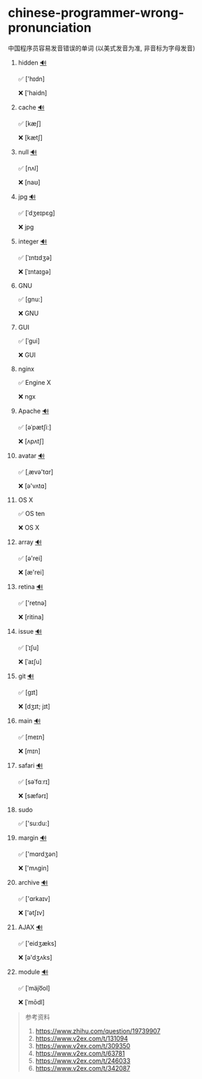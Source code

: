 # chinese-programmer-wrong-pronunciation
中国程序员容易发音错误的单词 (以美式发音为准, 非音标为字母发音)

1. hidden  [🔊](http://dict.youdao.com/dictvoice?audio=hidden&type=2)

   ✅ ['hɪdn]

   ❌ ['haidn]
   
1. cache  [🔊](http://dict.youdao.com/dictvoice?audio=cache&type=2)

   ✅ [kæʃ]
 
   ❌ [kætʃ]

1. null  [🔊](http://dict.youdao.com/dictvoice?audio=null&type=2)

   ✅ [nʌl]
 
   ❌ [naʊ]

1. jpg  [🔊](http://dict.youdao.com/dictvoice?audio=JPEG&type=2)

   ✅ [ˈdʒeɪpɛɡ]
 
   ❌ jpg

1. integer  [🔊](http://dict.youdao.com/dictvoice?audio=integer&type=2)

   ✅ [ˈɪntɪdʒə]
 
   ❌ [ˈɪntaɪgə]

1. GNU

   ✅ [gnu:]
 
   ❌ GNU

1. GUI

   ✅ [ˈɡui]
 
   ❌ GUI

1. nginx

   ✅ Engine X
 
   ❌ ngx

1. Apache  [🔊](http://dict.youdao.com/dictvoice?audio=Apache&type=2)

   ✅ [əˈpætʃiː]
 
   ❌ [ʌpʌtʃ]

1. avatar  [🔊](http://dict.youdao.com/dictvoice?audio=avatar&type=2)

   ✅ [ˌævə'tɑr]
 
   ❌ [ə'vʌtɑ]

1. OS X

   ✅ OS ten
 
   ❌ OS X

1. array  [🔊](http://dict.youdao.com/dictvoice?audio=array&type=2)

    ✅ [ə'rei]
 
    ❌ [æ'rei]

1. retina  [🔊](http://dict.youdao.com/dictvoice?audio=retina&type=2)

    ✅ ['retnə]
 
    ❌ [ritina]

1. issue  [🔊](http://dict.youdao.com/dictvoice?audio=issue&type=2)

    ✅ [ˈɪʃu]
 
    ❌ [ˈaɪʃu]

1. git  [🔊](http://dict.youdao.com/dictvoice?audio=git&type=2)

    ✅ [ɡɪt]
 
    ❌ [dʒɪt; jɪt]

1. main  [🔊](http://dict.youdao.com/dictvoice?audio=main&type=2)

    ✅ [meɪn]
 
    ❌ [mɪn]

1. safari  [🔊](http://dict.youdao.com/dictvoice?audio=safari&type=2)

    ✅ [səˈfɑːrɪ]

    ❌ [sæfərɪ]

1. sudo

    ✅ ['su:du:]

1. margin  [🔊](http://dict.youdao.com/dictvoice?audio=margin&type=2)

    ✅ ['mɑrdʒən]

    ❌ ['mʌgin]

1. archive  [🔊](http://dict.youdao.com/dictvoice?audio=archive&type=2)

    ✅ ['ɑrkaɪv]

    ❌ ['ətʃɪv]

1. AJAX  [🔊](http://dict.youdao.com/dictvoice?audio=AJAX&type=2)

    ✅ ['eidʒæks]

    ❌ [ə'dʒʌks]
    
1. module  [🔊](https://ssl.gstatic.com/dictionary/static/sounds/de/0/module.mp3)

    ✅ [ˈmäjo͞ol]

    ❌ [ˈmōdl]


> 参考资料
>
> 1. https://www.zhihu.com/question/19739907
> 2. https://www.v2ex.com/t/131094
> 3. https://www.v2ex.com/t/309350
> 4. https://www.v2ex.com/t/63781
> 5. https://www.v2ex.com/t/246033
> 6. https://www.v2ex.com/t/342087
